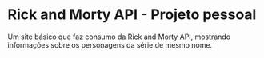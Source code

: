 <h1>Rick and Morty API - Projeto pessoal</h1>
<p>Um site básico que faz consumo da Rick and Morty API, mostrando informações sobre os personagens da série de mesmo nome.</p>
